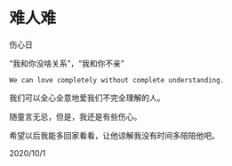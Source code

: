 # 难人难

伤心日

“我和你没啥关系”，“我和你不亲”

`We can love completely without complete understanding.`

我们可以全心全意地爱我们不完全理解的人。

随童言无忌，但是，我还是有些伤心。

希望以后我能多回家看看，让他谅解我没有时间多陪陪他吧。

2020/10/1